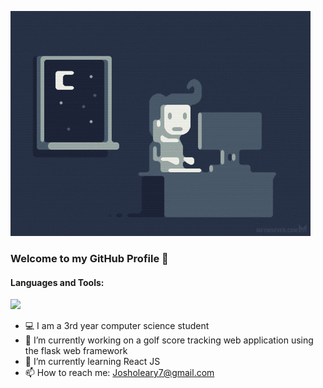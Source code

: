 ![Programmer](programmer.gif)

### Welcome to my GitHub Profile 👾 

#### Languages and Tools:

<img src="https://cdn.jsdelivr.net/gh/devicons/devicon/icons/c/c-original.svg" />
          


- 💻 I am a 3rd year computer science student
- 🔭 I’m currently working on a golf score tracking web application using the flask web framework
- 🌱 I’m currently learning React JS
- 📫 How to reach me: Josholeary7@gmail.com

